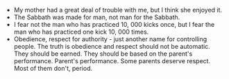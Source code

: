 * My mother had a great deal of trouble with me, but I think she enjoyed it.
* The Sabbath was made for man, not man for the Sabbath.
* I fear not the man who has practiced 10, 000 kicks once, but I fear the man who has practiced one kick 10, 000 times.
* Obedience, respect for authority - just another name for controlling people. The truth is obedience and respect should not be automatic. They should be earned. They should be based on the parent's performance. Parent's performance. Some parents deserve respect. Most of them don't, period. 



